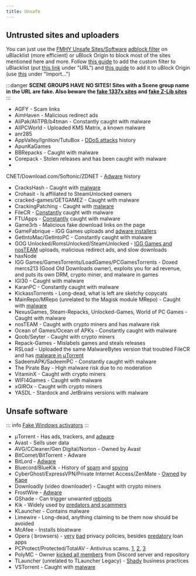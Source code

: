 ```yaml
---
title: Unsafe
---
```


## Untrusted sites and uploaders

You can just use
the [FMHY Unsafe Sites/Software](https://fmhy.net/unsafesites) [adblock filter](https://windowsaurora.github.io/FMHYFilterlist/site/index.html)
on uBlacklist (more efficient) or uBlock Origin to block most of the sites mentioned here and more. Follow
[this guide](https://iorate.github.io/ublacklist/docs/advanced-features#subscription) to add the
custom filter to uBlacklist (put
[this link](https://raw.githubusercontent.com/privateersclub/wiki/master/unsafe_uBlacklist.txt)
under "URL") and
[this guide](https://raw.githubusercontent.com/WindowsAurora/FMHYFilterlist/main/filterlist.txt)
to add it to uBlock Origin (use
[this](https://raw.githubusercontent.com/WindowsAurora/FMHYFilterlist/main/filterlist.txt) under
"Import…")

:::danger
**SCENE GROUPS HAVE NO SITES!
Sites with a Scene group name in the URL are fake.
Also beware the [fake 1337x sites](https://redd.it/117fq8t) and [fake Z-Lib sites](https://redd.it/16xtm67)**
:::

- AGFY - Scam links
- AimHaven - Malicious redirect ads
- AliPak/AliTPB/b4tman - Constantly caught with malware
- AllPCWorld - Uploaded KMS Matrix, a known malware
- anr285
- AppValley/Ignition/TutuBox - [DDoS attacks](https://github.com/nbats/FMHYedit/pull/307) history
- ApunKaGames
- BBRepacks - Caught with malware
- Corepack - Stolen releases and has been caught with malware
-
CNET/Download.com/Softonic/ZDNET - [Adware](https://www.reddit.com/r/software/comments/9s7wyb/whats_the_deal_with_sites_like_cnet_softonic_and/e8mtye9)
history
- CracksHash - Caught with [malware](https://redd.it/lklst7)
- Crohasit - Is affiliated to SteamUnlocked owners
- cracked-games/GETGAMEZ - Caught with malware
- CrackingPatching - Caught with [malware](https://www.reddit.com/qy6z3c)
- FileCR - [Constantly](https://rentry.co/filecr_malware) caught with malware
- FTUApps - [Constantly](https://redd.it/120xk62) caught with malware
- Game3rb - Malicious fake download links on the page
- GameFabrique - IGG Games uploads and
  [adware installers](https://www.reddit.com/r/FREEMEDIAHECKYEAH/comments/10bh0h9/unsafe_sites_software_thread/jhi7u0h)
- GetIntoMac/GetIntoPC - Constantly caught with malware
- GOG Unlocked/RomsUnlocked/SteamUnlocked - [IGG Games and nosTEAM](https://i.ibb.co/VgW2ymY/YUnRNpN.png) uploads,
  malicious
  redirect ads, and slow downloads
- haxNode
- IGG Games/GamesTorrents/LoadGames/PCGamesTorrents - Doxed mercs213 (Good Old Downloads owner), exploits you for ad
  revenue, and
  puts its own DRM, crypto miner, and malware in games
- IGI30 - Caught with malware
- KaranPC - Constantly caught with malware
- KickassTorrents - Long-dead, what is left are sketchy copycats
- MainRepo/MRepo (unrelated to the Magisk module MRepo) - Caught with [malware](https://rentry.co/zu3i6)
- NexusGames, Steam-Repacks, Unlocked-Games, World of PC Games - Caught with malware
- nosTEAM - Caught with crypto miners and has malware risk
- Ocean of Games/Ocean of APKs - Constantly caught with malware
- Qoob/Seyter - Caught with crypto miners
- Repack-Games - Mislabels games and steals releases
- RSLoad - Uploaded the same MalwareBytes version that troubled FileCR and
  has [malware in μTorrent](https://i.ibb.co/QXrCfqQ/Untitled.png)
- SadeemAPK/SadeemPC - Constantly caught with malware
- The Pirate Bay - High malware risk due to no moderation
- VitaminX - Caught with crypto miners
- WIFI4Games - Caught with malware
- xGIROx - Caught with crypto miners
- YASDL - Stardock and JetBrains versions with malware

## Unsafe software

::: info
[Fake Windows activators](https://pastebin.com/gCmWs2GR)
:::

- μTorrent - Has ads, trackers, and
  [adware](https://www.theverge.com/2015/3/6/8161251/utorrents-secret-bitcoin-miner-adware-malware)
- Avast - Sells user data
- AVG/CCleaner/Gen Digital/Norton - Owned by Avast
- BitComet/BitTorrent - Adware
- BitLord -
  [Adware](https://www.virustotal.com/gui/file/3ad1aed8bd704152157ac92afed1c51e60f205fbdce1365bad8eb9b3a69544d0)
- Bluecord/BlueKik - History of [spam](https://redd.it/12h2v6n) and [spying](https://rentry.co/tvrnw)
- CyberGhost/ExpressVPN/Private Internet Access/ZenMate - [Owned](https://rentry.co/i8dwr) by
  [Kape](https://www.reddit.com/q3lepv)
- Downloadly (video downloader) - Caught with crypto miners
- FrostWire -
  [Adware](https://www.virustotal.com/gui/file/f20d66b647f15a5cd5f590b3065a1ef2bcd9dad307478437766640f16d416bbf/detection)
- GShade - Can trigger unwanted
  [reboots](https://rentry.co/GShade_notice)
- Kik - Widely used by [predators and scammers](https://youtu.be/9sPaJxRmIPc)
- KLauncher - Contains malware
- Limewire - Long-dead, anything claiming to be them now should be avoided
- McAfee - Installs bloatware
- Opera (
  browsers) - [very](https://www.kuketz-blog.de/opera-datensendeverhalten-desktop-version-browser-check-teil13) [bad](https://rentry.co/operagx)
  privacy policies, besides [predatory](https://www.androidpolice.com/2020/01/21/opera-predatory-loans) loan apps
- PCProtect/Protected/TotalAV - Antivirus
  scams. [1](https://www.malwarebytes.com/blog/detections/pup-optional-pcprotect), [2](https://youtu.be/PcS3EozgyhI), [3](https://www.malwarebytes.com/blog/detections/pup-optional-totalav)
- PolyMC - Owner [kicked all members](https://www.reddit.com/y6lt6s) from Discord server and
  repository
- TLauncher (unrelated to TLauncher Legacy) - [Shady](https://www.reddit.com/zmzzrt) business practices
- VSTorrent - Caught with [malware](https://redd.it/x66rz2)